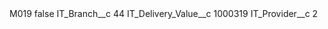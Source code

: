 <?xml version="1.0" encoding="UTF-8"?>
<CustomMetadata xmlns="http://soap.sforce.com/2006/04/metadata" xmlns:xsi="http://www.w3.org/2001/XMLSchema-instance" xmlns:xsd="http://www.w3.org/2001/XMLSchema">
    <label>M019</label>
    <protected>false</protected>
    <values>
        <field>IT_Branch__c</field>
        <value xsi:type="xsd:string">44</value>
    </values>
    <values>
        <field>IT_Delivery_Value__c</field>
        <value xsi:type="xsd:string">1000319</value>
    </values>
    <values>
        <field>IT_Provider__c</field>
        <value xsi:type="xsd:string">2</value>
    </values>
</CustomMetadata>
